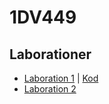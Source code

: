 # 1DV449
## Laborationer

- [Laboration 1](Laboration-1.md) | [Kod](Laboration-1.md) 
- [Laboration 2](Laboration-2.md) 
